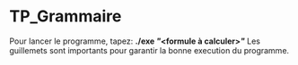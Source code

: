 # TP_Grammaire
Pour lancer le programme, tapez: **./exe _"_<formule à calculer>_"_**
Les guillemets sont importants pour garantir la bonne execution du programme.
